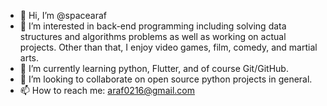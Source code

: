- 👋 Hi, I’m @spacearaf
- 👀 I’m interested in back-end programming including solving data structures and algorithms problems as well as working on actual projects. Other than that, I enjoy video games, film, comedy, and martial arts.
- 🌱 I’m currently learning python, Flutter, and of course Git/GitHub.
- 💞️ I’m looking to collaborate on open source python projects in general.
- 📫 How to reach me: araf0216@gmail.com

<!---
spacearaf/spacearaf is a ✨ special ✨ repository because its `README.md` (this file) appears on your GitHub profile.
You can click the Preview link to take a look at your changes.
--->
